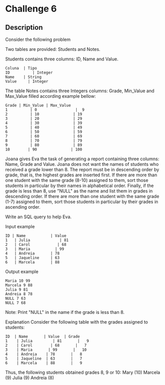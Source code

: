 # Challenge 6
## Description
Consider the following problem

Two tables are provided: Students and Notes.

Students contains three columns: ID, Name and Value.

```
Coluna  | Tipo
ID          | Integer
Name    | String
Value     | Integer
```

The table Notes contains three Integers columns: Grade, Min_Value and Max_Value filled according example bellow:

```
Grade | Min_Value | Max_Value
1          | 0                 |  9
2          | 10               | 19
3          | 20               | 29
4          | 30               | 39
5          | 40               | 49
6          | 50               | 59
7          | 60               | 69
8          | 70               | 79
9          | 80               | 89
10        | 90               | 100
```         

Joana gives Eva the task of generating a report containing three columns: Name, Grade and Value. Joana does not want the names of students who received a grade lower than 8. The report must be in descending order by grade, that is, the highest grades are inserted first. If there are more than one student with the same grade (8-10) assigned to them, sort those students in particular by their names in alphabetical order. Finally, if the grade is less than 8, use "NULL" as the name and list them in grades in descending order. If there are more than one student with the same grade (1-7) assigned to them, sort those students in particular by their grades in ascending order.

Write an SQL query to help Eva.

Input example
```
ID | Name           | Value
1   | Julia             | 81
2   | Carol            | 68
3   | Maria           | 99
4   | Andreia       | 78
5   | Jaqueline     | 63
6   | Marcela       | 88
```

Output example
```
Maria 10 99
Marcela 9 88
Julia 9 81
Andreia 8 78
NULL 7 63
NULL 7 68
```
Note: Print "NULL" in the name if the grade is less than 8.

Explanation
Consider the following table with the grades assigned to students:

```
ID  | Name       | Value  | Grade
1    | Julia         | 81       |   9
2    | Carol        | 68       |   7
3    | Maria       | 99       |   10
4    | Andreia    | 78       |   8
5    | Jaqueline  | 63       |   7
6    | Marcela    | 88       |   9
```

Thus, the following students obtained grades 8, 9 or 10:
Mary (10)
Marcela (9)
Julia (9)
Andreia (8)
